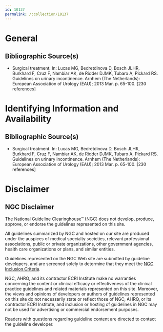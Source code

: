 ```yaml
---
id: 10137
permalink: /:collection/10137
---
```


# General

## Bibliographic Source(s)

- Surgical treatment. In: Lucas MG, Bedretdinova D, Bosch JLHR, Burkhard F, Cruz F, Nambiar AK, de Ridder DJMK, Tubaro A, Pickard RS. Guidelines on urinary incontinence. Arnhem (The Netherlands): European Association of Urology (EAU); 2013 Mar. p. 65-100. [230 references]

# Identifying Information and Availability

## Bibliographic Source(s)

- Surgical treatment. In: Lucas MG, Bedretdinova D, Bosch JLHR, Burkhard F, Cruz F, Nambiar AK, de Ridder DJMK, Tubaro A, Pickard RS. Guidelines on urinary incontinence. Arnhem (The Netherlands): European Association of Urology (EAU); 2013 Mar. p. 65-100. [230 references]

# Disclaimer

## NGC Disclaimer

The National Guideline Clearinghouse™ (NGC) does not develop, produce, approve, or endorse the guidelines represented on this site.

All guidelines summarized by NGC and hosted on our site are produced under the auspices of medical specialty societies, relevant professional associations, public or private organizations, other government agencies, health care organizations or plans, and similar entities.

Guidelines represented on the NGC Web site are submitted by guideline developers, and are screened solely to determine that they meet the [NGC Inclusion Criteria](/help-and-about/summaries/inclusion-criteria).

NGC, AHRQ, and its contractor ECRI Institute make no warranties concerning the content or clinical efficacy or effectiveness of the clinical practice guidelines and related materials represented on this site. Moreover, the views and opinions of developers or authors of guidelines represented on this site do not necessarily state or reflect those of NGC, AHRQ, or its contractor ECRI Institute, and inclusion or hosting of guidelines in NGC may not be used for advertising or commercial endorsement purposes.

Readers with questions regarding guideline content are directed to contact the guideline developer.


